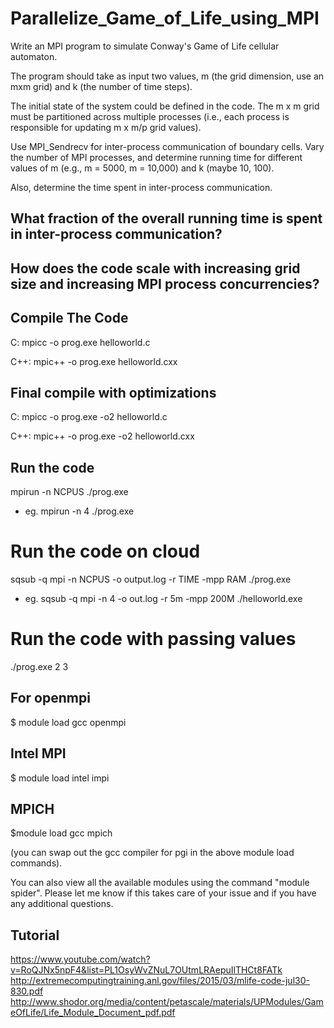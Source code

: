 # Parallelize_Game_of_Life_using_MPI

Write an MPI program to simulate Conway's Game of Life cellular automaton. 

The program should take as input two values, m (the grid dimension, use an mxm grid) and k (the number of time steps). 

The initial state of the system could be defined in the code. The m x m grid must be partitioned across multiple processes (i.e., each process is responsible for updating m x m/p grid values). 

Use MPI_Sendrecv for inter-process communication of boundary cells. Vary the number of MPI processes, and determine running time for different values of m (e.g., m = 5000, m = 10,000) and k (maybe 10, 100). 

Also, determine the time spent in inter-process communication.

What fraction of the overall running time is spent in inter-process communication?
------------------------------------------
How does the code scale with increasing grid size and increasing MPI process concurrencies?
-------------------------------------------

## Compile The Code
C: mpicc -o prog.exe helloworld.c

C++: mpic++ -o prog.exe helloworld.cxx

## Final compile with optimizations
C: mpicc -o prog.exe -o2 helloworld.c

C++: mpic++ -o prog.exe -o2 helloworld.cxx

## Run the code
mpirun -n NCPUS ./prog.exe
- eg. mpirun -n 4 ./prog.exe

# Run the code on cloud
sqsub -q mpi -n NCPUS -o output.log -r TIME -mpp RAM ./prog.exe
- eg. sqsub -q mpi -n 4 -o out.log -r 5m -mpp 200M ./helloworld.exe

# Run the code with passing values
./prog.exe 2 3

For openmpi
------------
$ module load gcc openmpi

Intel MPI
------------
$ module load intel impi

MPICH
-----------------
$module load gcc mpich

(you can swap out the gcc compiler for pgi in the above module load commands).

You can also view all the available modules using the command "module spider". Please let me know if this takes care of your issue and if you have any additional questions.
## Tutorial
https://www.youtube.com/watch?v=RoQJNx5npF4&list=PL1OsyWvZNuL7OUtmLRAepuIlTHCt8FATk
http://extremecomputingtraining.anl.gov/files/2015/03/mlife-code-jul30-830.pdf
http://www.shodor.org/media/content/petascale/materials/UPModules/GameOfLife/Life_Module_Document_pdf.pdf


